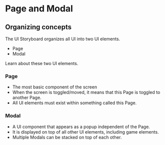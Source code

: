 # Page and Modal

## Organizing concepts

The UI Storyboard organizes all UI into two UI elements.

* Page
* Modal

Learn about these two UI elements.

### Page

* The most basic component of the screen
* When the screen is toggled/moved, it means that this Page is toggled to another Page.
* All UI elements must exist within something called this Page.

### Modal

* A UI component that appears as a popup independent of the Page.
* It is displayed on top of all other UI elements, including game elements.
* Multiple Modals can be stacked on top of each other.

